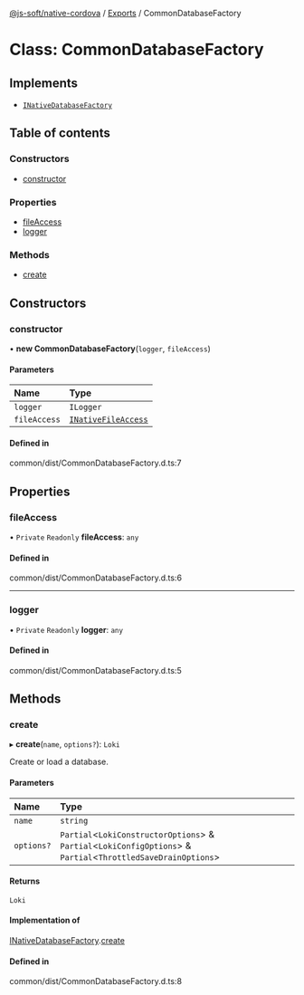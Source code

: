 [@js-soft/native-cordova](../README.md) / [Exports](../modules.md) / CommonDatabaseFactory

# Class: CommonDatabaseFactory

## Implements

- [`INativeDatabaseFactory`](../interfaces/INativeDatabaseFactory.md)

## Table of contents

### Constructors

- [constructor](CommonDatabaseFactory.md#constructor)

### Properties

- [fileAccess](CommonDatabaseFactory.md#fileaccess)
- [logger](CommonDatabaseFactory.md#logger)

### Methods

- [create](CommonDatabaseFactory.md#create)

## Constructors

### constructor

• **new CommonDatabaseFactory**(`logger`, `fileAccess`)

#### Parameters

| Name | Type |
| :------ | :------ |
| `logger` | `ILogger` |
| `fileAccess` | [`INativeFileAccess`](../interfaces/INativeFileAccess.md) |

#### Defined in

common/dist/CommonDatabaseFactory.d.ts:7

## Properties

### fileAccess

• `Private` `Readonly` **fileAccess**: `any`

#### Defined in

common/dist/CommonDatabaseFactory.d.ts:6

___

### logger

• `Private` `Readonly` **logger**: `any`

#### Defined in

common/dist/CommonDatabaseFactory.d.ts:5

## Methods

### create

▸ **create**(`name`, `options?`): `Loki`

Create or load a database.

#### Parameters

| Name | Type |
| :------ | :------ |
| `name` | `string` |
| `options?` | `Partial`<`LokiConstructorOptions`\> & `Partial`<`LokiConfigOptions`\> & `Partial`<`ThrottledSaveDrainOptions`\> |

#### Returns

`Loki`

#### Implementation of

[INativeDatabaseFactory](../interfaces/INativeDatabaseFactory.md).[create](../interfaces/INativeDatabaseFactory.md#create)

#### Defined in

common/dist/CommonDatabaseFactory.d.ts:8
